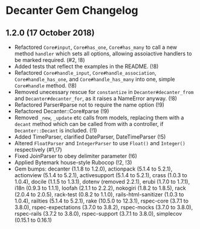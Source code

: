# Decanter Gem Changelog

## 1.2.0 (17 October 2018)
  * Refactored `Core#input`, `Core#has_one`, `Core#has_many` to call a new
    method `handler` which sets all options, allowing assoiactive handlers to
    be marked required. (#2, !8)
  * Added tests that reflect the examples in the README. (!8)
  * Refactored `Core#handle_input`, `Core#handle_association`,
    `Core#handle_has_one`, and `Core#handle_has_many` into one, simple
    `Core#handle` method. (!8)
  * Removed unecessary rescue for `constantize` in `Decanter#decanter_from` and
    `Decanter#decanter_for`, as it raises a NameError anyway. (!8)
  * Refactored Parser#parse not to require the name option (!9)
  * Refactored Decanter::Core#parse (!9)
  * Removed `_new`, `_update` etc calls from models, replacing them with a
    `decant` method which can be called from with a controller, if
    `Decanter::Decant` is included. (!1)
  * Added TimeParser, clarified DateParser, DateTimeParser (!5)
  * Altered `FloatParser` and `IntegerParser` to use `Float()` and `Integer()`
    respectively (#1,!7)
  * Fixed JoinParser to obey delimiter parameter (!6)
  * Applied Bytemark house-style Rubocop (!2, !3)
  * Gem bumps: decanter (1.1.8 to 1.2.0),
               actionpack (5.1.4 to 5.2.1),
               actionview (5.1.4 to 5.2.1),
               activesupport (5.1.4 to 5.2.1),
               crass (1.0.3 to 1.0.4),
               docile (1.1.5 to 1.3.1),
               dotenv (removed 2.2.1),
               erubi (1.7.0 to 1.7.1),
               i18n (0.9.3 to 1.1.1),
               loofah (2.1.1 to 2.2.2),
               nokogiri (1.8.2 to 1.8.5),
               rack (2.0.4 to 2.0.5),
               rack-test (0.8.2 to 1.1.0),
               rails-html-sanitizer (1.0.3 to 1.0.4),
               railties (5.1.4 to 5.2.1),
               rake (10.5.0 to 12.3.1),
               rspec-core (3.7.1 to 3.8.0),
               rspec-expectations (3.7.0 to 3.8.2),
               rspec-mocks (3.7.0 to 3.8.0),
               rspec-rails (3.7.2 to 3.8.0),
               rspec-support (3.7.1 to 3.8.0),
               simplecov (0.15.1 to 0.16.1)
